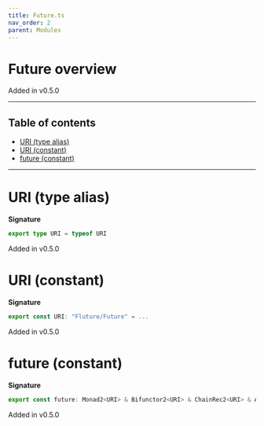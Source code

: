 ```yaml
---
title: Future.ts
nav_order: 2
parent: Modules
---
```


# Future overview

Added in v0.5.0

---

<h2 class="text-delta">Table of contents</h2>

- [URI (type alias)](#uri-type-alias)
- [URI (constant)](#uri-constant)
- [future (constant)](#future-constant)

---

# URI (type alias)

**Signature**

```ts
export type URI = typeof URI
```

Added in v0.5.0

# URI (constant)

**Signature**

```ts
export const URI: "Fluture/Future" = ...
```

Added in v0.5.0

# future (constant)

**Signature**

```ts
export const future: Monad2<URI> & Bifunctor2<URI> & ChainRec2<URI> & Alt2<URI> = ...
```

Added in v0.5.0
